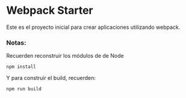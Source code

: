 # Webpack Starter

Este es  el proyecto inicial para crear aplicaciones utilizando webpack.

### Notas:
Recuerden reconstruir los módulos de de Node
```
npm install
```

Y para construir el build, recuerden:
```
npm run build
```
